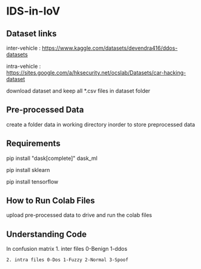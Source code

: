 # IDS-in-IoV

## Dataset links

inter-vehicle : https://www.kaggle.com/datasets/devendra416/ddos-datasets

intra-vehicle : https://sites.google.com/a/hksecurity.net/ocslab/Datasets/car-hacking-dataset

download dataset and keep all *.csv files in dataset folder

## Pre-processed Data
create a folder data in working directory inorder to store preprocessed data

## Requirements
pip install "dask[complete]" dask_ml

pip install sklearn

pip install tensorflow

## How to Run Colab Files
upload pre-processed data to drive and run the colab files

## Understanding Code
In confusion matrix 
    1. inter files 0-Benign 1-ddos
    
    2. intra files 0-Dos 1-Fuzzy 2-Normal 3-Spoof
